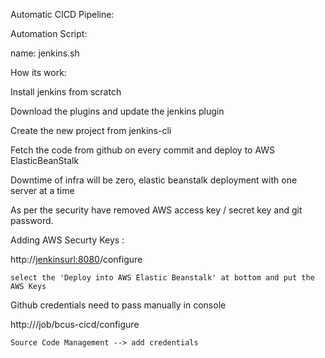 Automatic CICD Pipeline:

Automation Script: 

name: jenkins.sh

How its work:

Install jenkins from scratch

Download the plugins and update the jenkins plugin

Create the new project from jenkins-cli 

Fetch the code from github on every commit and deploy to AWS ElasticBeanStalk

Downtime of infra will be zero, elastic beanstalk deployment with one server at a time

As per the security have removed AWS access key / secret key and git password.

Adding AWS Securty Keys :

http://<jenkinsurl:8080>/configure
    
    select the 'Deploy into AWS Elastic Beanstalk' at bottom and put the AWS Keys

Github credentials need to pass manually in console 

http://<jenkins-URL>/job/bcus-cicd/configure 
  
    Source Code Management --> add credentials
  	
